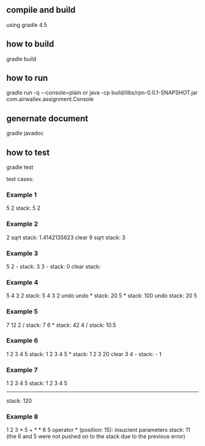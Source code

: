 ## compile and build 
using gradle 4.5

## how to build
gradle build


## how to run
gradle run -q --console=plain
or 
java -cp build/libs/rpn-0.0.1-SNAPSHOT.jar com.airwallex.assignment.Console


## genernate document
gradle javadoc 

## how to test
gradle test

test cases:

### Example 1

5 2
stack: 5 2

### Example 2

2 sqrt
stack: 1.4142135623 
clear 9 sqrt
stack: 3

### Example 3

5 2 - 
stack: 3 
3 - 
stack: 0 
clear 
stack:

### Example 4

5 4 3 2
stack: 5 4 3 2 
undo undo * 
stack: 20
5 *
stack: 100 
undo
stack: 20 5

### Example 5

7 12 2 / 
stack: 7 6 
*
stack: 42 
4 /
stack: 10.5

### Example 6

1 2 3 4 5
stack: 1 2 3 4 5 
*
stack: 1 2 3 20 
clear 3 4 - 
stack: - 1

### Example 7

1 2 3 4 5
stack: 1 2 3 4 5 
* * * *
stack: 120

### Example 8
1 2 3 * 5 + * * 6 5
operator * (position: 15): insucient parameters stack: 11
(the 6 and 5 were not pushed on to the stack due to the previous error)

